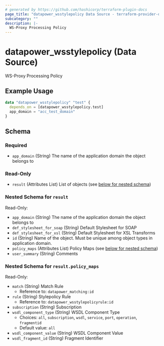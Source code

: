 ```yaml
---
# generated by https://github.com/hashicorp/terraform-plugin-docs
page_title: "datapower_wsstylepolicy Data Source - terraform-provider-datapower"
subcategory: ""
description: |-
  WS-Proxy Processing Policy
---
```


# datapower_wsstylepolicy (Data Source)

WS-Proxy Processing Policy

## Example Usage

```terraform
data "datapower_wsstylepolicy" "test" {
  depends_on = [datapower_wsstylepolicy.test]
  app_domain = "acc_test_domain"
}
```

<!-- schema generated by tfplugindocs -->
## Schema

### Required

- `app_domain` (String) The name of the application domain the object belongs to

### Read-Only

- `result` (Attributes List) List of objects (see [below for nested schema](#nestedatt--result))

<a id="nestedatt--result"></a>
### Nested Schema for `result`

Read-Only:

- `app_domain` (String) The name of the application domain the object belongs to
- `def_stylesheet_for_soap` (String) Default Stylesheet for SOAP
- `def_stylesheet_for_xsl` (String) Default Stylesheet for XSL Transforms
- `id` (String) Name of the object. Must be unique among object types in application domain.
- `policy_maps` (Attributes List) Policy Maps (see [below for nested schema](#nestedatt--result--policy_maps))
- `user_summary` (String) Comments

<a id="nestedatt--result--policy_maps"></a>
### Nested Schema for `result.policy_maps`

Read-Only:

- `match` (String) Match Rule
  - Reference to: `datapower_matching:id`
- `rule` (String) Stylepolicy Rule
  - Reference to: `datapower_wsstylepolicyrule:id`
- `subscription` (String) Subscription
- `wsdl_component_type` (String) WSDL Component Type
  - Choices: `all`, `subscription`, `wsdl`, `service`, `port`, `operation`, `fragmentid`
  - Default value: `all`
- `wsdl_component_value` (String) WSDL Component Value
- `wsdl_fragment_id` (String) Fragment Identifier
